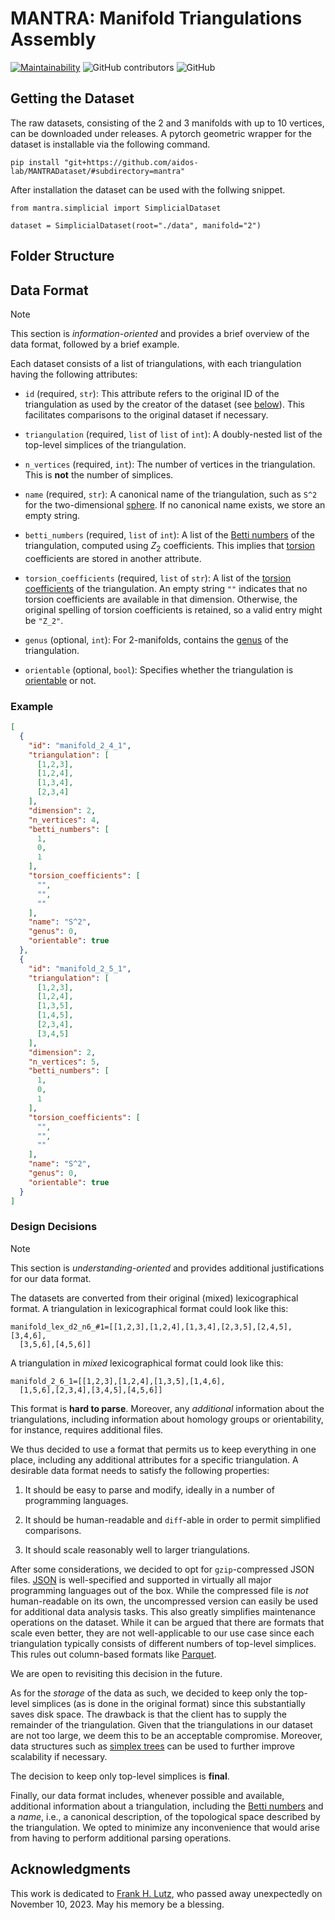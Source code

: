 # MANTRA: Manifold Triangulations Assembly

[![Maintainability](https://api.codeclimate.com/v1/badges/82f86d7e2f0aae342055/maintainability)](https://codeclimate.com/github/aidos-lab/MANTRA/maintainability) ![GitHub contributors](https://img.shields.io/github/contributors/aidos-lab/MANTRA) ![GitHub](https://img.shields.io/github/license/aidos-lab/MANTRA)

## Getting the Dataset

The raw datasets, consisting of the 2 and 3 manifolds with up to 10
vertices, can be downloaded under releases. A pytorch geometric wrapper
for the dataset is installable via the following command.

```{python}
pip install "git+https://github.com/aidos-lab/MANTRADataset/#subdirectory=mantra"
```

After installation the dataset can be used with the follwing snippet.

```{python}
from mantra.simplicial import SimplicialDataset

dataset = SimplicialDataset(root="./data", manifold="2")
```

## Folder Structure

## Data Format

> [!NOTE]
> This section is *information-oriented* and provides a brief overview
> of the data format, followed by a brief example.

Each dataset consists of a list of triangulations, with each
triangulation having the following attributes:

* `id` (required, `str`): This attribute refers to the original ID of
  the triangulation as used by the creator of the dataset (see
  [below](#Acknowledgments)). This facilitates comparisons to the
  original dataset if necessary.

* `triangulation` (required, `list` of `list` of `int`): A doubly-nested
  list of the top-level simplices of the triangulation.

* `n_vertices` (required, `int`): The number of vertices in the
  triangulation. This is **not** the number of simplices.

* `name` (required, `str`): A canonical name of the triangulation, such
  as `S^2` for the two-dimensional [sphere](https://en.wikipedia.org/wiki/N-sphere).
  If no canonical name exists, we store an empty string.

* `betti_numbers` (required, `list` of `int`): A list of the [Betti
  numbers](https://en.wikipedia.org/wiki/Betti_number) of the
  triangulation, computed using $Z_2$ coefficients. This implies that
  [torsion](https://en.wikipedia.org/wiki/Homology_(mathematics))
  coefficients are stored in another attribute.

* `torsion_coefficients` (required, `list` of `str`): A list of the
  [torsion
  coefficients](https://en.wikipedia.org/wiki/Homology_(mathematics)) of
  the triangulation. An empty string `""` indicates that no torsion
  coefficients are available in that dimension. Otherwise, the original
  spelling of torsion coefficients is retained, so a valid entry might
  be `"Z_2"`. 

* `genus` (optional, `int`): For 2-manifolds, contains the
  [genus](https://en.wikipedia.org/wiki/Genus_(mathematics)) of the
  triangulation.

* `orientable` (optional, `bool`): Specifies whether the triangulation
  is [orientable](https://en.wikipedia.org/wiki/Orientability) or not.

### Example

```json
[
  {
    "id": "manifold_2_4_1",
    "triangulation": [
      [1,2,3],
      [1,2,4],
      [1,3,4],
      [2,3,4]
    ],
    "dimension": 2,
    "n_vertices": 4,
    "betti_numbers": [
      1,
      0,
      1
    ],
    "torsion_coefficients": [
      "",
      "",
      ""
    ],
    "name": "S^2",
    "genus": 0,
    "orientable": true
  },
  {
    "id": "manifold_2_5_1",
    "triangulation": [
      [1,2,3],
      [1,2,4],
      [1,3,5],
      [1,4,5],
      [2,3,4],
      [3,4,5]
    ],
    "dimension": 2,
    "n_vertices": 5,
    "betti_numbers": [
      1,
      0,
      1
    ],
    "torsion_coefficients": [
      "",
      "",
      ""
    ],
    "name": "S^2",
    "genus": 0,
    "orientable": true
  }
]
```

### Design Decisions

> [!NOTE]
> This section is *understanding-oriented* and provides additional
> justifications for our data format.

The datasets are converted from their original (mixed) lexicographical
format. A triangulation in lexicographical format could look like this:

```
manifold_lex_d2_n6_#1=[[1,2,3],[1,2,4],[1,3,4],[2,3,5],[2,4,5],[3,4,6],
  [3,5,6],[4,5,6]]
```

A triangulation in *mixed* lexicographical format could look like this:

```
manifold_2_6_1=[[1,2,3],[1,2,4],[1,3,5],[1,4,6],
  [1,5,6],[2,3,4],[3,4,5],[4,5,6]]
```

This format is **hard to parse**. Moreover, any *additional* information
about the triangulations, including information about homology groups or
orientability, for instance, requires additional files.

We thus decided to use a format that permits us to keep everything in
one place, including any additional attributes for a specific
triangulation. A desirable data format needs to satisfy the following
properties:

1. It should be easy to parse and modify, ideally in a number of
   programming languages.

2. It should be human-readable and `diff`-able in order to permit
   simplified comparisons.

3. It should scale reasonably well to larger triangulations.

After some considerations, we decided to opt for `gzip`-compressed JSON
files. [JSON](https://www.json.org) is well-specified and supported in
virtually all major programming languages out of the box. While the
compressed file is *not* human-readable on its own, the uncompressed
version can easily be used for additional data analysis tasks. This also
greatly simplifies maintenance operations on the dataset. While it can
be argued that there are formats that scale even better, they are
not well-applicable to our use case since each triangulation
typically consists of different numbers of top-level simplices. This
rules out column-based formats like [Parquet](https://parquet.apache.org/).

We are open to revisiting this decision in the future.

As for the *storage* of the data as such, we decided to keep only the
top-level simplices (as is done in the original format) since this
substantially saves disk space. The drawback is that the client has to
supply the remainder of the triangulation. Given that the triangulations
in our dataset are not too large, we deem this to be an acceptable
compromise. Moreover, data structures such as [simplex
trees](https://en.wikipedia.org/wiki/Simplex_tree) can be used to
further improve scalability if necessary.

The decision to keep only top-level simplices is **final**.

Finally, our data format includes, whenever possible and available,
additional information about a triangulation, including the [Betti
numbers](https://en.wikipedia.org/wiki/Betti_number) and a *name*,
i.e., a canonical description, of the topological space described
by the triangulation. We opted to minimize any inconvenience that
would arise from having to perform additional parsing operations.

## Acknowledgments

This work is dedicated to [Frank H. Lutz](https://www3.math.tu-berlin.de/IfM/Nachrufe/Frank_Lutz/stellar/),
who passed away unexpectedly on November 10, 2023. May his memory be
a blessing.
